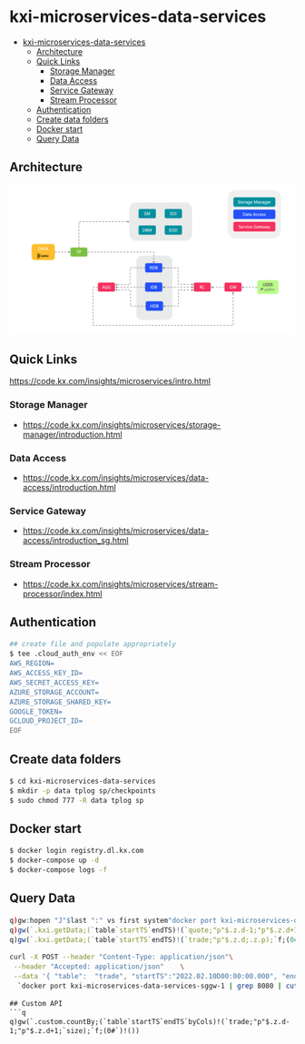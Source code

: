 # kxi-microservices-data-services
- [kxi-microservices-data-services](#kxi-microservices-data-services)
  - [Architecture](#architecture)
  - [Quick Links](#quick-links)
    - [Storage Manager](#storage-manager)
    - [Data Access](#data-access)
    - [Service Gateway](#service-gateway)
    - [Stream Processor](#stream-processor)
  - [Authentication](#authentication)
  - [Create data folders](#create-data-folders)
  - [Docker start](#docker-start)
  - [Query Data](#query-data)

## Architecture
![Architecture](img/arch_diagram.png)

## Quick Links
<https://code.kx.com/insights/microservices/intro.html>

### Storage Manager
* <https://code.kx.com/insights/microservices/storage-manager/introduction.html>

### Data Access
* <https://code.kx.com/insights/microservices/data-access/introduction.html>

### Service Gateway
* <https://code.kx.com/insights/microservices/data-access/introduction_sg.html>

### Stream Processor
* <https://code.kx.com/insights/microservices/stream-processor/index.html>


## Authentication
```bash
## create file and populate appropriately
$ tee .cloud_auth_env << EOF
AWS_REGION=
AWS_ACCESS_KEY_ID=
AWS_SECRET_ACCESS_KEY=
AZURE_STORAGE_ACCOUNT=
AZURE_STORAGE_SHARED_KEY=
GOOGLE_TOKEN=
GCLOUD_PROJECT_ID=
EOF
```

## Create data folders 
```bash
$ cd kxi-microservices-data-services
$ mkdir -p data tplog sp/checkpoints
$ sudo chmod 777 -R data tplog sp
```

## Docker start
```bash
$ docker login registry.dl.kx.com
$ docker-compose up -d
$ docker-compose logs -f 
```


## Query Data
```q
q)gw:hopen "J"$last ":" vs first system"docker port kxi-microservices-data-services-sggw-1"
q)gw(`.kxi.getData;(`table`startTS`endTS)!(`quote;"p"$.z.d-1;"p"$.z.d+1);`f;(0#`)!())
q)gw(`.kxi.getData;(`table`startTS`endTS)!(`trade;"p"$.z.d;.z.p);`f;(0#`)!())
```
```bash
curl -X POST --header "Content-Type: application/json"\
 --header "Accepted: application/json"    \
 --data '{ "table":  "trade", "startTS":"2022.02.10D00:00:00.000", "endTS":"2022.02.12D00:00:00.000"}'\
  `docker port kxi-microservices-data-services-sggw-1 | grep 8080 | cut -f3 -d " "`"/kxi/getData"
```
```
## Custom API
```q
q)gw(`.custom.countBy;(`table`startTS`endTS`byCols)!(`trade;"p"$.z.d-1;"p"$.z.d+1;`size);`f;(0#`)!())
```
